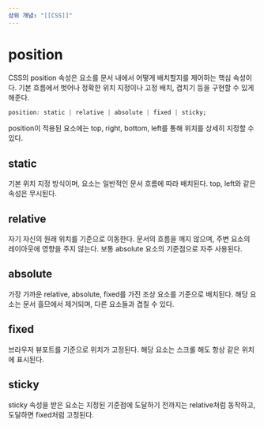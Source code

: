 ```yaml
---
상위 개념: "[[CSS]]"
---
```

# position
CSS의 position 속성은 요소를 문서 내에서 어떻게 배치할지를 제어하는 핵심 속성이다. 기본 흐름에서 벗어나 정확한 위치 지정이나 고정 배치, 겹치기 등을 구현할 수 있게 해준다.

```css
position: static | relative | absolute | fixed | sticky;
```
position이 적용된 요소에는 top, right, bottom, left를 통해 위치를 상세히 지정할 수 있다.

## static 
기본 위치 지정 방식이며, 요소는 일반적인 문서 흐름에 따라 배치된다. top, left와 같은 속성은 무시된다.

## relative
자기 자신의 원래 위치를 기준으로 이동한다. 문서의 흐름을 깨지 않으며, 주변 요소의 레이아웃에 영향을 주지 않는다. 보통 absolute 요소의 기준점으로 자주 사용된다.

## absolute
가장 가까운 relative, absolute, fixed를 가진 조상 요소를 기준으로 배치된다. 해당 요소는 문서 흘므에서 제거되며, 다른 요소들과 겹칠 수 있다.

## fixed
브라우저 뷰포트를 기준으로 위치가 고정된다. 해당 요소는 스크롤 해도 항상 같은 위치에 표시된다.

## sticky
sticky 속성을 받은 요소는 지정된 기준점에 도달하기 전까지는 relative처럼 동작하고, 도달하면 fixed처럼 고정된다.
